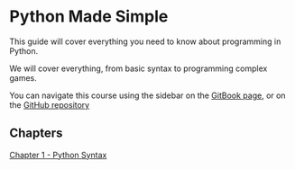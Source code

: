# Python Made Simple

This guide will cover everything you need to know about programming in Python.

We will cover everything, from basic syntax to programming complex games.

You can navigate this course using the sidebar on the [GitBook page](https://dcoded.gitbook.io/py), or on the [GitHub repository](https://github.com/dylanopen/learn-python)

## Chapters

[Chapter 1 - Python Syntax](01-PythonSyntax/README.md)
